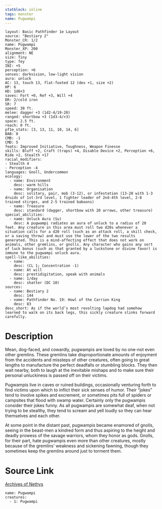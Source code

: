 ```yaml
---
statblock: inline
tags: monster
name: Pugwampi
---
```

```statblock
layout: Basic Pathfinder 1e Layout
source: "Bestiary 2"
Monster_CR: 1/2
name: Pugwampi
Monster_XP: 200
alignment: NE
size: Tiny
type: fey
INI: +5
perception: +6
senses: darkvision, low-light vision
aura: unluck
AC: 13, touch 13, flat-footed 12 (dex +1, size +2)
HP: 6
HD: 1d6+3
saves: Fort +0, Ref +3, Will +4
DR: 2/cold iron
SR: 7
speed: 30 ft.
melee: dagger +3 (1d2-4/19-20)
ranged: shortbow +3 (1d3-4/×3)
space: 2.5 ft.
reach: 0 ft.
pf1e_stats: [3, 13, 11, 10, 14, 6]
BAB: 0
CMB: -1
CMD: 5
feats: Improved Initiative, Toughness, Weapon Finesse
skills: Bluff +2, Craft (traps) +4, Disable Device +2, Perception +6, Ride +2, Stealth +17
racial_modifiers:
- Stealth 4
- Perception -4
languages: Gnoll, Undercommon
ecology:
  - name: Environment
    desc: warm hills
  - name: Organisation
    desc: solitary, pair, mob (3-12), or infestation (13-20 with 1-3 druids of 1st-3rd level, 1 fighter leader of 2nd-4th level, 2-8 trained stirges, and 2-5 trained baboons)
  - name: Treasure
    desc: standard (dagger, shortbow with 20 arrows, other treasure)
special_abilities:
  - name: Unluck Aura (Su)
    desc: A pugwampi radiates an aura of unluck to a radius of 20 feet. Any creature in this area must roll two d20s whenever a situation calls for a d20 roll (such as an attack roll, a skill check, or a saving throw) and must use the lower of the two results generated. This is a mind-affecting effect that does not work on animals, other gremlins, or gnolls. Any character who gains any sort of luck bonus (such as that granted by a luckstone or divine favor) is immune to the pugwampi unluck aura.
spell-like_abilities:
  - name:
    desc: (CL 1; Concentration -1)
  - name: At will
    desc: prestidigitation, speak with animals
  - name: 1/day
    desc: shatter (DC 10)
sources:
  - name: Bestiary 2
    desc: 144
  - name: Pathfinder No. 19: Howl of the Carrion King
    desc: 83
desc_short: As if the world’s most revolting lapdog had somehow learned to walk on its back legs, this sickly creature slinks forward carefully.
```
# Description
Mean, dog-faced, and cowardly, pugwampis are loved by no one-not even other gremlins. These gremlins take disproportionate amounts of enjoyment from the accidents and missteps of other creatures, often going to great lengths to manufacture the perfect deadfalls or stumbling blocks. They then wait nearby, both to laugh at the inevitable mishaps and to make sure their personal unluckiness is passed off on their victims.

Pugwampis live in caves or ruined buildings, occasionally venturing forth to find victims upon which to inflict their sick senses of humor. Their “jokes” tend to involve spikes and excrement, or sometimes pits full of spiders or campsites that flood with swamp water. Certainly only the pugwampis consider their jokes funny. As all pugwampis are somewhat deaf, when not trying to be stealthy, they tend to scream and yell loudly so they can hear themselves and each other.

At some point in the distant past, pugwampis became enamored of gnolls, seeing in the beast-men a kindred form and thus aspiring to the height and deadly prowess of the savage warriors, whom they honor as gods. Gnolls, for their part, hate pugwampis even more than other creatures, mostly because of the gremlins’ weakness and sickening fawning, though they sometimes keep the gremlins around just to torment them.
# Source Link
[Archives of Nethys](https://aonprd.com/MonsterDisplay.aspx?ItemName=Pugwampi)
```encounter-table
name: Pugwampi
creatures:
  - 1: Pugwampi
```
